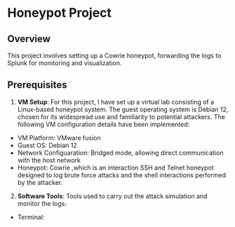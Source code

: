 # Honeypot Project

## Overview
This project involves setting up a Cowrie honeypot, forwarding the logs to Splunk for monitoring and visualization.

## Prerequisites
1) **VM Setup**: For this project, I have set up a virtual lab consisting of a Linux-based honeypot system. The guest operating system is Debian 12, chosen for its widespread use and familiarity to potential attackers. The following VM configuration details have been implemented:

-	VM Platform: VMware fusion
-	Guest OS: Debian 12
-	Network Configuaration: Bridged mode, allowing direct communication with the host network
-	Honeypot: Cowrie ,which is an interaction SSH and Telnet honeypot designed to log brute force attacks and the shell interactions performed by the attacker. 

2) **Software Tools**: Tools used to carry out the attack simulation and monitor the logs:

- Terminal:

